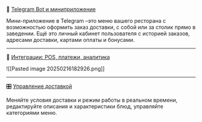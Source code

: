 🥝 [Telegram Bot и миниприложение](/94ed3ed842c0464b8af4ffc963a50fa3)

Мини-приложение в Telegram –это меню вашего ресторана с возможностью оформить заказ доставки, с собой или за столик прямо в заведении. Ещё это личный кабинет пользователя с историей заказов, адресами доставки, картами оплаты и бонусами.

---

🔗 [Интеграции: POS, платежи, аналитика](/860c9a66fc934dbd8ae98ad7495c78da)

![[Pasted image 20250216182926.png]]

---

🎛 [Управление доставкой](/a8ce7fa31e3548cdaca8cbe325d1df23)

Меняйте условия доставки и режим работы в реальном времени, редактируйте описания и характеристики блюд, управляйте категориями меню.
